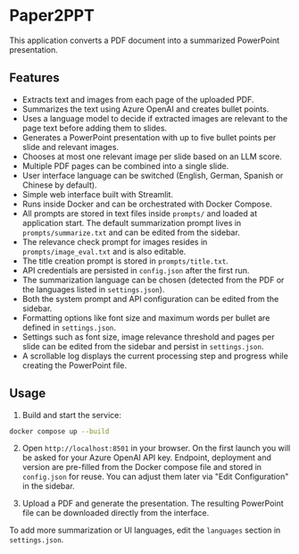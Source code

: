 # Paper2PPT

This application converts a PDF document into a summarized PowerPoint presentation.

## Features
- Extracts text and images from each page of the uploaded PDF.
- Summarizes the text using Azure OpenAI and creates bullet points.
- Uses a language model to decide if extracted images are relevant to the page text before adding them to slides.
- Generates a PowerPoint presentation with up to five bullet points per slide and relevant images.
- Chooses at most one relevant image per slide based on an LLM score.
- Multiple PDF pages can be combined into a single slide.
- User interface language can be switched (English, German, Spanish or Chinese by default).
- Simple web interface built with Streamlit.
- Runs inside Docker and can be orchestrated with Docker Compose.
- All prompts are stored in text files inside `prompts/` and loaded at application start. The default summarization prompt lives in `prompts/summarize.txt` and can be edited from the sidebar.
- The relevance check prompt for images resides in `prompts/image_eval.txt` and is also editable.
- The title creation prompt is stored in `prompts/title.txt`.
- API credentials are persisted in `config.json` after the first run.
- The summarization language can be chosen (detected from the PDF or the languages listed in `settings.json`).
- Both the system prompt and API configuration can be edited from the sidebar.
- Formatting options like font size and maximum words per bullet are defined in `settings.json`.
- Settings such as font size, image relevance threshold and pages per slide can be edited from the sidebar and persist in `settings.json`.
- A scrollable log displays the current processing step and progress while creating the PowerPoint file.

## Usage

1. Build and start the service:

```bash
docker compose up --build
```

2. Open `http://localhost:8501` in your browser. On the first launch you will be asked for your Azure OpenAI API key. Endpoint, deployment and version are pre-filled from the Docker compose file and stored in `config.json` for reuse. You can adjust them later via "Edit Configuration" in the sidebar.

3. Upload a PDF and generate the presentation. The resulting PowerPoint file can be downloaded directly from the interface.

To add more summarization or UI languages, edit the `languages` section in `settings.json`.

